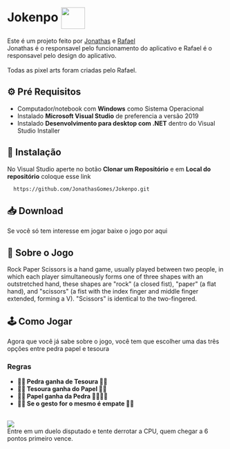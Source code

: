 # Jokenpo <img align="center" src="https://media.discordapp.net/attachments/956982508292046949/961024183867949066/button_scissors_1.png" width="55" height="50" /></h1>

Este é um projeto feito por [Jonathas](https://github.com/JonathasGomes) e [Rafael](https://github.com/RafaelFigueiredo1)<br>
Jonathas é o responsavel pelo funcionamento do aplicativo e Rafael é o responsavel pelo design do aplicativo.<br><br>
Todas as pixel arts foram criadas pelo Rafael. 

## ⚙️ Pré Requisitos
* Computador/notebook com **Windows** como Sistema Operacional<br>
* Instalado **Microsoft Visual Studio** de preferencia a versão 2019<br>
* Instalado **Desenvolvimento para desktop com .NET** dentro do Visual Studio Installer

## 📂 Instalação
No Visual Studio aperte no botão **Clonar um Repositório** e em **Local do repositório** coloque esse link
```github
  https://github.com/JonathasGomes/Jokenpo.git
```  
## 📥 Download
Se você só tem interesse em jogar baixe o jogo por aqui
## 📜 Sobre o Jogo
Rock Paper Scissors is a hand game, usually played between two people, in which each player simultaneously forms one of three shapes with an outstretched hand,
these shapes are "rock" (a closed fist), "paper" (a flat hand), and "scissors" (a fist with the index finger and middle finger extended, forming a V). "Scissors" is identical to the two-fingered.

## 🕹 Como Jogar
Agora que você já sabe sobre o jogo, você tem que escolher uma das três opções entre pedra papel e tesoura

### Regras<br>
* **👊🏾 Pedra ganha de Tesoura ✌🏾** <br>
* **✌🏾 Tesoura ganha do Papel 🖐🏾**<br>
* **🖐🏾 Papel ganha da Pedra ᲼᲼👊🏾**<br>
* **✌🏾 Se o gesto for o mesmo é empate ✌🏾**<br>

<br>
<img align="center" src="https://media.discordapp.net/attachments/396443279119482912/961345037894037534/Animacao.gif?width=454&height=468"/><br>
Entre em um duelo disputado e tente derrotar a CPU, quem chegar a 6 pontos primeiro vence.
